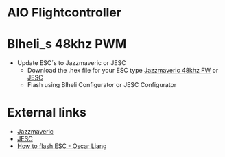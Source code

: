 # AIO Flightcontroller

# Blheli_s 48khz PWM

- Update ESC´s to Jazzmaveric or JESC
    - Download the .hex file for your ESC type [Jazzmaveric 48khz FW](https://github.com/JazzMaverick/BLHeli/tree/JazzMaverick-patch-1/BLHeli_S%20SiLabs/Hex%20files%2016.77%2048k) or [JESC](https://github.com/jflight-public/jesc-configurator)
    - Flash using Blheli Configurator or JESC Configurator

# External links

- [Jazzmaveric](https://github.com/JazzMaverick/BLHeli/tree/JazzMaverick-patch-1/BLHeli_S%20SiLabs/Hex%20files%2016.77%2048k)
- [JESC](https://github.com/jflight-public/jesc-configurator)
- [How to flash ESC - Oscar Liang](https://oscarliang.com/setup-rpm-filter-for-blheli_s-esc-for-free/)

